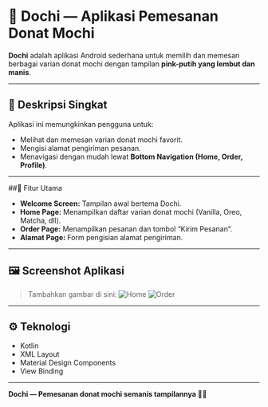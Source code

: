 # 🍩 Dochi — Aplikasi Pemesanan Donat Mochi

**Dochi** adalah aplikasi Android sederhana untuk memilih dan memesan berbagai varian donat mochi dengan tampilan **pink-putih yang lembut dan manis**.

---

## 🌸 Deskripsi Singkat

Aplikasi ini memungkinkan pengguna untuk:

* Melihat dan memesan varian donat mochi favorit.
* Mengisi alamat pengiriman pesanan.
* Menavigasi dengan mudah lewat **Bottom Navigation (Home, Order, Profile)**.

---

##🧁 Fitur Utama

* **Welcome Screen:** Tampilan awal bertema Dochi.
* **Home Page:** Menampilkan daftar varian donat mochi (Vanilla, Oreo, Matcha, dll).
* **Order Page:** Menampilkan pesanan dan tombol “Kirim Pesanan”.
* **Alamat Page:** Form pengisian alamat pengiriman.

---

## 🖼️ Screenshot Aplikasi

> Tambahkan gambar di sini:
> ![Home](screenshots/home.png)
> ![Order](screenshots/order.png)

---

## ⚙️ Teknologi

* Kotlin
* XML Layout
* Material Design Components
* View Binding

---

**Dochi — Pemesanan donat mochi semanis tampilannya 🍩💕**
